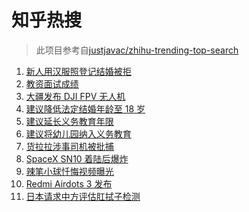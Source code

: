 # 知乎热搜

> 此项目参考自[justjavac/zhihu-trending-top-search](https://github.com/justjavac/zhihu-trending-top-search/blob/main/utils.ts)

<!-- BEGIN -->
  <!-- 最后更新时间:Thu Mar 04 2021 04:11:49 GMT+0000 (Coordinated Universal Time) -->
  1. [新人用汉服照登记结婚被拒](https://www.zhihu.com/search?q=汉服登记结婚)
1. [教资面试成绩](https://www.zhihu.com/search?q=教资面试成绩)
1. [大疆发布 DJI FPV 无人机](https://www.zhihu.com/search?q=fpv)
1. [建议降低法定结婚年龄至 18 岁](https://www.zhihu.com/search?q=法定结婚年龄)
1. [建议延长义务教育年限](https://www.zhihu.com/search?q=延长义务教育)
1. [建议将幼儿园纳入义务教育](https://www.zhihu.com/search?q=幼儿园义务教育)
1. [货拉拉涉事司机被批捕](https://www.zhihu.com/search?q=货拉拉司机被捕)
1. [SpaceX SN10 着陆后爆炸](https://www.zhihu.com/search?q=spacex)
1. [辣笔小球忏悔视频曝光](https://www.zhihu.com/search?q=辣笔小球)
1. [Redmi Airdots 3 发布](https://www.zhihu.com/search?q=airdots3)
1. [日本请求中方评估肛拭子检测](https://www.zhihu.com/search?q=肛拭子)
  <!-- END -->